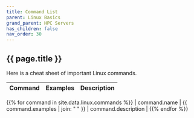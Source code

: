 ```yaml
---
title: Command List
parent: Linux Basics
grand_parent: HPC Servers
has_children: false
nav_order: 30
---
```


## {{ page.title }}

Here is a cheat sheet of important Linux commands.

| Command | Examples | Description |
|---------|----------|-------------|
{{% for command in site.data.linux.commands  %}}
| command.name | {{ command.examples | join: "  " }} | command.description |
{{% endfor %}}

